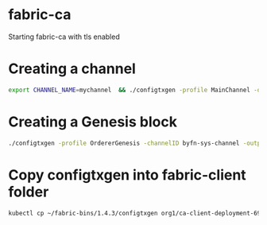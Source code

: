 # fabric-ca

Starting fabric-ca with tls enabled

# Creating a channel

```bash
export CHANNEL_NAME=mychannel  && ./configtxgen -profile MainChannel -outputCreateChannelTx ./channel.tx -channelID $CHANNEL_NAME
```

# Creating a Genesis block

```bash
./configtxgen -profile OrdererGenesis -channelID byfn-sys-channel -outputBlock ./channel-artifacts/genesis.block
```

# Copy configtxgen into fabric-client folder

```bash
kubectl cp ~/fabric-bins/1.4.3/configtxgen org1/ca-client-deployment-695c5b564d-mzmjz:/config/configtxgen
```
